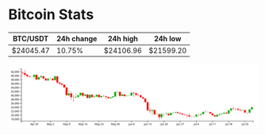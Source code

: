 # Bitcoin Stats

BTC/USDT|24h change|24h high|24h low|
|---|---|---|---|
|$24045.47|10.75%|$24106.96|$21599.20|

<img src="./chart.svg">
